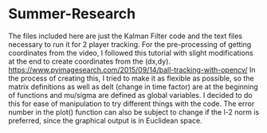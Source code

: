 # Summer-Research
The files included here are just the Kalman Filter code and the text files necessary to run it for 2 player tracking. For the pre-processing of getting coordinates from the video, I followed this tutorial with slight modifications at the end to create coordinates from the (dx,dy). https://www.pyimagesearch.com/2015/09/14/ball-tracking-with-opencv/ 
In the process of creating this, I tried to make it as flexible as possible, so the matrix definitions as well as delt (change in time factor) are at the beginning of functions and mu/sigma are defined as global variables. I decided to do this for ease of manipulation to try different things with the code. The error number in the plot() function can also be subject to change if the l-2 norm is preferred, since the graphical output is in Euclidean space.

